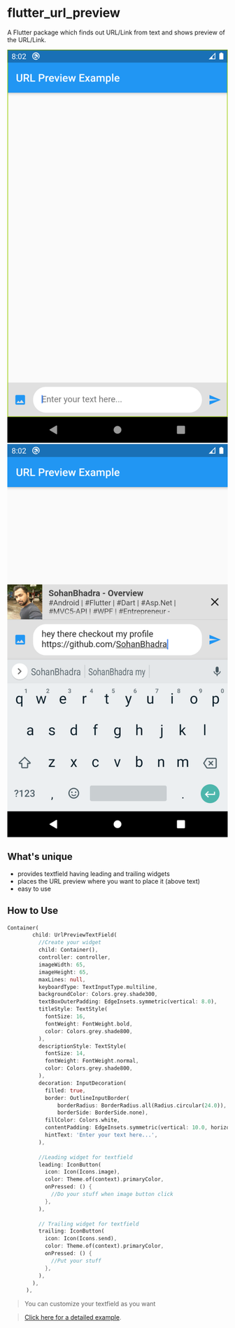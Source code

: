 # flutter_url_preview

A Flutter package which finds out URL/Link from text and shows preview of the URL/Link.

![Textbox](screenshot/03.png)
![Result](screenshot/04.png)

## What's unique

- provides textfield having leading and trailing widgets
- places the URL preview where you want to place it (above text)
- easy to use

## How to Use

```dart
Container(
        child: UrlPreviewTextField(
          //Create your widget
          child: Container(),
          controller: controller,
          imageWidth: 65,
          imageHeight: 65,
          maxLines: null,
          keyboardType: TextInputType.multiline,
          backgroundColor: Colors.grey.shade300,
          textBoxOuterPadding: EdgeInsets.symmetric(vertical: 8.0),
          titleStyle: TextStyle(
            fontSize: 16,
            fontWeight: FontWeight.bold,
            color: Colors.grey.shade800,
          ),
          descriptionStyle: TextStyle(
            fontSize: 14,
            fontWeight: FontWeight.normal,
            color: Colors.grey.shade800,
          ),
          decoration: InputDecoration(
            filled: true,
            border: OutlineInputBorder(
                borderRadius: BorderRadius.all(Radius.circular(24.0)),
                borderSide: BorderSide.none),
            fillColor: Colors.white,
            contentPadding: EdgeInsets.symmetric(vertical: 10.0, horizontal: 16.0),
            hintText: 'Enter your text here...',
          ),

          //Leading widget for textfield
          leading: IconButton(
            icon: Icon(Icons.image),
            color: Theme.of(context).primaryColor,
            onPressed: () {
              //Do your stuff when image button click
            },
          ),

          // Trailing widget for textfield
          trailing: IconButton(
            icon: Icon(Icons.send),
            color: Theme.of(context).primaryColor,
            onPressed: () {
              //Put your stuff
            },
          ),
        ),
      ),
```

> You can customize your textfield as you want

> [Click here for a detailed example](example/lib/main.dart).



